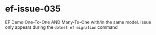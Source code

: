 # ef-issue-035
EF Demo One-To-One AND Many-To-One with/in the same model. Issue only appears during the `dotnet ef migration` command
